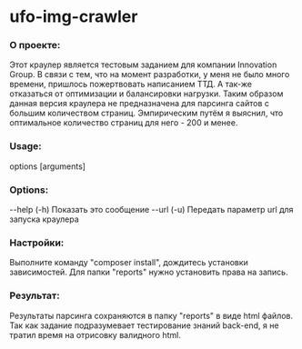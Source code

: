# ufo-img-crawler

### О проекте:
 Этот краулер является тестовым заданием для компании Innovation Group.
 В связи с тем, что на момент разработки, у меня не было много времени, пришлось
 пожертвовать написанием ТТД.
 А так-же отказаться от оптимизации и балансировки нагрузки.
 Таким образом данная версия краулера не предназначена для парсинга сайтов с большим
 количеством страниц.
 Эмпирическим путём я выяснил, что оптимальное количество страниц для него - 200 и менее.

### Usage:
 options [arguments]

### Options:
 --help (-h)    Показать это сообщение
 --url  (-u)    Передать параметр url для запуска краулера

### Настройки:
 Выполните команду "composer install", дождитесь установки зависимостей.
 Для папки "reports" нужно установить права на запись.

### Результат:
 Результаты парсинга сохраняются в папку "reports" в виде html файлов. Так как задание
 подразумевает тестирование знаний back-end, я не тратил время на отрисовку валидного html.



